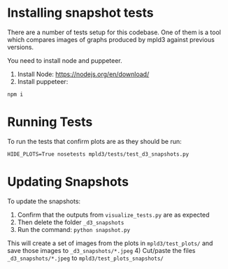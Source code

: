 # Installing snapshot tests

There are a number of tests setup for this codebase. One of them is a tool which compares images of graphs produced by mpld3 against previous versions.

You need to install node and puppeteer.

1. Install Node: https://nodejs.org/en/download/
2. Install puppeteer: 

`npm i`

# Running Tests

To run the tests that confirm plots are as they should be run:

`HIDE_PLOTS=True nosetests mpld3/tests/test_d3_snapshots.py`

# Updating Snapshots 

To update the snapshots:
1) Confirm that the outputs from `visualize_tests.py` are as expected 
2) Then delete the folder `_d3_snapshots` 
3) Run the command:
  `python snapshot.py`

This will create a set of images from the plots in `mpld3/test_plots/` and save those images to `_d3_snapshots/*.jpeg`
4) Cut/paste the files `_d3_snapshots/*.jpeg` to `mpld3/test_plots_snapshots/`
